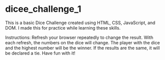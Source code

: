 # dicee_challenge_1

This is a basic Dice Challenge created using HTML, CSS, JavaScript, and DOM. I made this for practice while learning these skills.

Instructions: Refresh your browser repeatedly to change the result. With each refresh, the numbers on the dice will change. The player with the dice and the highest number will be the winner. If the results are the same, it will be declared a tie. Have fun with it!
